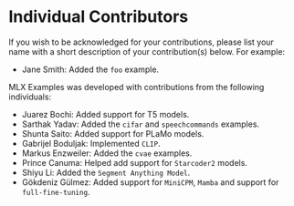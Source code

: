 # Individual Contributors

If you wish to be acknowledged for your contributions, please list your name
with a short description of your contribution(s) below. For example:

- Jane Smith: Added the `foo` example.

MLX Examples was developed with contributions from the following individuals:

- Juarez Bochi: Added support for T5 models.
- Sarthak Yadav: Added the `cifar` and `speechcommands` examples.
- Shunta Saito: Added support for PLaMo models.
- Gabrijel Boduljak: Implemented `CLIP`.
- Markus Enzweiler: Added the `cvae` examples.
- Prince Canuma: Helped add support for `Starcoder2` models.
- Shiyu Li: Added the `Segment Anything Model`.
- Gökdeniz Gülmez: Added support for `MiniCPM`, `Mamba` and support for `full-fine-tuning`.